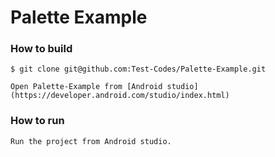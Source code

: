 # Palette Example

### How to build
```
$ git clone git@github.com:Test-Codes/Palette-Example.git

Open Palette-Example from [Android studio](https://developer.android.com/studio/index.html)
```

### How to run
```
Run the project from Android studio.
```
